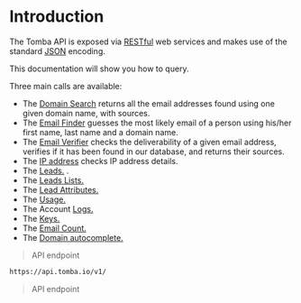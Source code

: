 # Introduction

The Tomba API is exposed via [RESTful](http://en.wikipedia.org/wiki/Representational_state_transfer) web services and makes use of the standard [JSON](https://en.wikipedia.org/wiki/JSON) encoding.

This documentation will show you how to query.

Three main calls are available:

- The [Domain Search](#domain-search) returns all the email addresses found using one given domain name, with sources.
- The [Email Finder](#email-finder) guesses the most likely email of a person using his/her first name, last name and a domain name.
- The [Email Verifier](#email-verifier) checks the deliverability of a given email address, verifies if it has been found in our database, and returns their sources.
- The [IP address](#ip-address) checks IP address details.
- The [Leads.](#leads) .
- The [Leads Lists.](#leads-lists)
- The [Lead Attributes.](#leads-attributes)
- The [Usage.](#usage)
- The Account [Logs.](#logs)
- The [Keys.](#keys)
- The [Email Count.](#email-count)
- The [Domain autocomplete.](#autocomplete)

> API endpoint

```bash
https://api.tomba.io/v1/
```

> API endpoint
